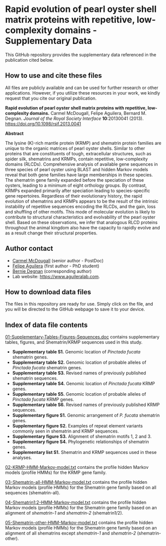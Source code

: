 # Rapid evolution of pearl oyster shell matrix proteins with repetitive, low-complexity domains - Supplementary Data

This GitHub repository provides the supplementary data referenced in the publication cited below.

## How to use and cite these files 

All files are publicly available and can be used for further research or other applications. However, if you utilize these resources in your work, we kindly request that you cite our original publication.

**Rapid evolution of pearl oyster shell matrix proteins with repetitive, low-complexity domains.** Carmel McDougall, Felipe Aguilera, Bernard M. Degnan. *Journal of the Royal Society Interface* **10**:20130041 (2013). https://doi.org/10.1098/rsif.2013.0041

**Abstract**

The lysine (K)-rich mantle protein (KRMP) and shematrin protein families are unique to the organic matrices of pearl oyster shells. Similar to other proteins that are constituents of tough, extracellular structures, such as spider silk, shematrins and KRMPs, contain repetitive, low-complexity domains (RLCDs). Comprehensive analysis of available gene sequences in three species of pearl oyster using BLAST and hidden Markov models reveal that both gene families have large memberships in these species. The shematrin gene family expanded before the speciation of these oysters, leading to a minimum of eight orthology groups. By contrast, KRMPs expanded primarily after speciation leading to species-specific gene repertoires. Regardless of their evolutionary history, the rapid evolution of shematrins and KRMPs appears to be the result of the intrinsic instability of repetitive sequences encoding the RLCDs, and the gain, loss and shuffling of other motifs. This mode of molecular evolution is likely to contribute to structural characteristics and evolvability of the pearl oyster shell. Based on these observations, we infer that analogous RLCD proteins throughout the animal kingdom also have the capacity to rapidly evolve and as a result change their structural properties.

## Author contact

- [Carmel McDougall](mailto:c.mcdougall@uq.edu.au) (senior author - PostDoc)
- [Felipe Aguilera](mailto:f.aguilera@uq.edu.au) (first author - PhD student)
- [Bernie Degnan](b.degnan@uq.edu.au) (corresponding author)
- Lab website: https://www.aguileralab.com.

## How to download data files

The files in this repository are ready for use. Simply click on the file, and you will be directed to the GitHub webpage to save it to your device.

## Index of data file contents

[01-Supplementary-Tables-Figures-Sequences.doc](https://github.com/faguil/RLCD-Evolution/blob/main/01-Supplementary-Tables-Figures-Sequences.doc) contains supplementary tables, figures, and Shematrin/KRMP sequences used in this study.

- **Supplementary table S1.** Genomic location of *Pinctada fucata* shematrin genes.
- **Supplementary table S2.** Genomic location of probable alleles of *Pinctada fucata* shematrin genes.
- **Supplementary table S3.** Revised names of previously published shematrin sequences.
- **Supplementary table S4.** Genomic location of *Pinctada fucata* KRMP genes.
- **Supplementary table S5.** Genomic location of probable alleles of *Pinctada fucata* KRMP genes.
- **Supplementary table S6.** Revised names of previously published KRMP sequences.
- **Supplementary figure S1.** Genomic arrangement of *P. fucata* shematrin genes.
- **Supplementary figure S2.** Examples of repeat element variants commonly seen in shematrin and KRMP sequences.
- **Supplementary figure S3.** Alignment of shematrin motifs 1, 2 and 3.
- **Supplementary figure S4.** Phylogenetic relationships of shematrin genes.
- **Supplementary list S1.** Shematrin and KRMP sequences used in these analyses.

[02-KRMP-HMM-Markov-model.txt](https://github.com/faguil/RLCD-Evolution/blob/main/02-KRMP-HMM-Markov-model.txt) contains the profile hidden Markov models (profile HMMs) for the KRMP gene family.

[03-Shematrin-all-HMM-Markov-model.txt](https://github.com/faguil/RLCD-Evolution/blob/main/03-Shematrin-all-HMM-Markov-model.txt) contains the profile hidden Markov models (profile HMMs) for the Shematrin gene family based on all sequences (shematrin-all).

[04-Shematrin1:2-HMM-Markov-model.txt](https://github.com/faguil/RLCD-Evolution/blob/main/04-Shematrin1:2-HMM-Markov-model.txt) contains the profile hidden Markov models (profile HMMs) for the Shematrin gene family based on an alignment of *shematrin-1* and *shematrin-2* (shematrin1/2).

[05-Shematrin-other-HMM-Markov-model.txt](https://github.com/faguil/RLCD-Evolution/blob/main/05-Shematrin-other-HMM-Markov-model.txt) contains the profile hidden Markov models (profile HMMs) for the Shematrin gene family based on an alignment of all shematrins except *shematrin-1* and *shematrin-2* (shematrin-other).
